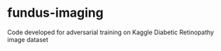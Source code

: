 # fundus-imaging
Code developed for adversarial training on Kaggle Diabetic Retinopathy image dataset
